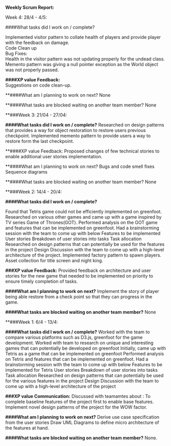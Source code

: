 **Weekly Scrum Report:**

Week 4: 28/4 - 4/5:


####What tasks did I work on / complete?

Implemented visitor pattern to collate health of players and provide player with the feedback on damage.<br>
Code Clean up<br>
Bug Fixes:<br>
Health in the visitor pattern was not updating properly for the undead class.<br>
Memento pattern was giving a null pointer exception as the World object was not properly passed. <br>

**####XP value Feedback:**<br>
Suggestions on code clean-up.<br>

**####What am I planning to work on next?
None

**####What tasks are blocked waiting on another team member?
None


**###Week 3: 21/04 - 27/04:


**####What tasks did I work on / complete?**
Researched on design patterns that provides a way for object restoration to restore users previous checkpoint.
Implemented memento pattern to provide users a way to restore form the last checkpoint.

**####XP value Feedback:
Proposed changes of few technical stories to enable additional user stories implementation.

**####What am I planning to work on next?
Bugs and code smell fixes 
Sequence diagrams

**####What tasks are blocked waiting on another team member?
None


**###Week 2: 14/4 - 20/4:


**####What tasks did I work on / complete?**

Found that Tetris game could not be efficiently implemented on greenfoot.
Researched on various other games and came up with a game inspired by TV series Game of Thrones(GOT).
Performed analysis on the GOT game and features that can be implemented on greenfoot.
Had a brainstorming session with the team to come up with below
Features to be implemented 
User stories
Breakdown of user stories into tasks
Task allocation
Researched on design patterns that can potentially be used for the features in the project
Design Discussion with the team to come up with a high-level architecture of the project.
Implemented factory pattern to spawn players.
Asset collection for title screen and night king.


**###XP value Feedback:**
Provided feedback on architecture and user stories for the new game that needed to be implemented on priority to ensure timely completion of tasks.

**####What am I planning to work on next?**
Implement the story of player being able restore from a check point so that they can progress in the game.

**####What tasks are blocked waiting on another team member?**
None


**###Week 1: 6/4 - 13/4:


**####What tasks did I work on / complete?**
Worked with the team to compare various platforms such as D3.js, greenfoot for the game development.
Worked with team to research on unique and interesting games that can potentially be developed on greenfoot
Initially, came up with Tetris as a game that can be implemented on greenfoot
Performed analysis on Tetris and features that can be implemented on greenfoot.
Had a brainstorming session with the team to come up with below
Features to be implemented for Tetris
User stories
Breakdown of user stories into tasks
Task allocation
Researched on design patterns that can potentially be used for the various features in the project
Design Discussion with the team to come up with a high-level architecture of the project

**###XP value Communication:**
Discussed with teamamtes about :
To complete baseline features of the project first to enable base features.
Implement novel design patterns of the project for the WOW factor.

**####What am I planning to work on next?**
Derive use case specification from the user stories
Draw UML Diagrams to define micro architecture of the features at hand.


**####What tasks are blocked waiting on another team member?**
None.



